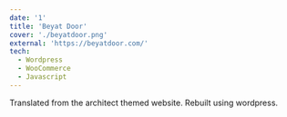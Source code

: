 ```yaml
---
date: '1'
title: 'Beyat Door'
cover: './beyatdoor.png'
external: 'https://beyatdoor.com/'
tech:
  - Wordpress
  - WooCommerce
  - Javascript
---
```


Translated from the architect themed website. Rebuilt using wordpress.
